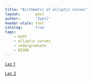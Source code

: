 ```yaml
---
title: "Arithmetic of elliptic curves"
layout:       post
author:       "Zyeil"
header-style: text
catalog:      true
tags:
    - math
    - elliptic curves
    - undergraduate
    - BISMA
---
```


[Lec 1](https://drive.google.com/file/d/1hCiDCpFQPGhYgXSzwugu6lb1Jq3WBpt2/view?usp=sharing)

[Lec 2](https://drive.google.com/file/d/1uG5gWmQc7Y69qtHMJrTUlwuMpsU-Pkvr/view?usp=sharing)
